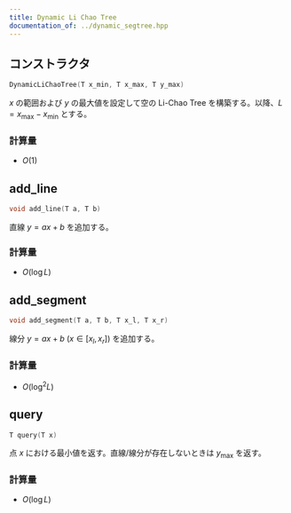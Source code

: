 ```yaml
---
title: Dynamic Li Chao Tree
documentation_of: ../dynamic_segtree.hpp
---
```


## コンストラクタ
```cpp
DynamicLiChaoTree(T x_min, T x_max, T y_max)
```
$x$ の範囲および $y$ の最大値を設定して空の Li-Chao Tree を構築する。以降、$L=x_\mathrm{max}-x_\mathrm{min}$ とする。
### 計算量
* $O(1)$

## add_line
```cpp
void add_line(T a, T b)
```
直線 $y=ax+b$ を追加する。
### 計算量
* $O(\log L)$

## add_segment
```cpp
void add_segment(T a, T b, T x_l, T x_r)
```
線分 $y=ax+b\:(x\in[x_l,x_r])$ を追加する。
### 計算量
* $O(\log^2 L)$

## query
```cpp
T query(T x)
```
点 $x$ における最小値を返す。直線/線分が存在しないときは $y_\mathrm{max}$ を返す。
### 計算量
* $O(\log L)$